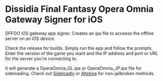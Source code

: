 # Dissidia Final Fantasy Opera Omnia Gateway Signer for iOS

DFFOO iOS gateway app signer. Creates an ipa file to acceess the offline server on an iOS device.

Check the release for builds. Simply run the app and follow the prompts. Enter the version of the game you want and the IP address and port or URL for the server you're connecting to.

It will generate a OperaOmnia_GL.ipa or OperaOmnia_JP.ipa file for sideloading. Check out [Sideloadly](https://sideloadly.io/) or [Altstore](https://altstore.io/) for non-jailbroken methods.
